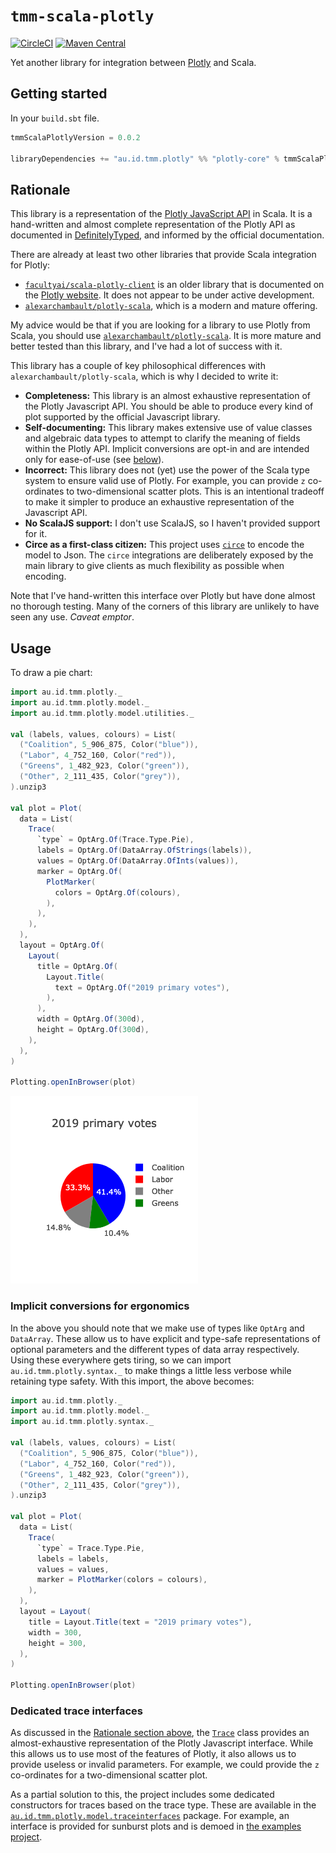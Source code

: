 # `tmm-scala-plotly`
[![CircleCI](https://circleci.com/gh/tmccarthy/tmm-scala-plotly/tree/master.svg?style=svg)](https://circleci.com/gh/tmccarthy/tmm-scala-plotly/tree/master)
[![Maven Central](https://img.shields.io/maven-central/v/au.id.tmm.tmm-scala-plotly/tmm-scala-plotly-core_2.13.svg)](https://repo.maven.apache.org/maven2/au/id/tmm/tmm-scala-plotly/tmm-scala-plotly-core_2.13/)

Yet another library for integration between [Plotly](https://plotly.com/javascript/) and Scala.

## Getting started

In your `build.sbt` file.

```scala
tmmScalaPlotlyVersion = 0.0.2

libraryDependencies += "au.id.tmm.plotly" %% "plotly-core" % tmmScalaPlotlyVersion
```

## Rationale

This library is a representation of the [Plotly JavaScript API](https://plotly.com/javascript/) in Scala. It is a
hand-written and almost complete representation of the Plotly API as documented in [DefinitelyTyped](https://github.com/DefinitelyTyped/DefinitelyTyped/blob/53e3fb2/types/plotly.js/index.d.ts),
and informed by the official documentation.

There are already at least two other libraries that provide Scala integration for Plotly:

* [`facultyai/scala-plotly-client`](https://github.com/facultyai/scala-plotly-client) is an older library that is 
  documented on the [Plotly website](https://plotly.com/scala/). It does not appear to be under active development.
* [`alexarchambault/plotly-scala`](https://github.com/alexarchambault/plotly-scala/), which is a modern and mature 
  offering.

My advice would be that if you are looking for a library to use Plotly from Scala, you should use [`alexarchambault/plotly-scala`](https://github.com/alexarchambault/plotly-scala/).
It is more mature and better tested than this library, and I've had a lot of success with it.

This library has a couple of key philosophical differences with `alexarchambault/plotly-scala`, which is why I decided 
to write it:

* **Completeness:** This library is an almost exhaustive representation of the Plotly Javascript API. You should be able 
  to produce every kind of plot supported by the official Javascript library.
* **Self-documenting:** This library makes extensive use of value classes and algebraic data types to attempt to clarify 
  the meaning of fields within the Plotly API. Implicit conversions are opt-in and are intended only for ease-of-use 
  (see [below](#usage)).
* **Incorrect:** This library does not (yet) use the power of the Scala type system to ensure valid use of Plotly. For 
  example, you can provide `z` co-ordinates to two-dimensional scatter plots. This is an intentional tradeoff to make it
  simpler to produce an exhaustive representation of the Javascript API.
* **No ScalaJS support:** I don't use ScalaJS, so I haven't provided support for it.
* **Circe as a first-class citizen:** This project uses [`circe`](https://github.com/circe/circe) to encode the model to 
  Json. The `circe` integrations are deliberately exposed by the main library to give clients as much flexibility as 
  possible when encoding.
  
Note that I've hand-written this interface over Plotly but have done almost no thorough testing. Many of the corners of 
this library are unlikely to have seen any use. *Caveat emptor*.

## Usage

To draw a pie chart:

```scala
import au.id.tmm.plotly._
import au.id.tmm.plotly.model._
import au.id.tmm.plotly.model.utilities._

val (labels, values, colours) = List(
  ("Coalition", 5_906_875, Color("blue")),
  ("Labor", 4_752_160, Color("red")),
  ("Greens", 1_482_923, Color("green")),
  ("Other", 2_111_435, Color("grey")),
).unzip3

val plot = Plot(
  data = List(
    Trace(
      `type` = OptArg.Of(Trace.Type.Pie),
      labels = OptArg.Of(DataArray.OfStrings(labels)),
      values = OptArg.Of(DataArray.OfInts(values)),
      marker = OptArg.Of(
        PlotMarker(
          colors = OptArg.Of(colours),
        ),
      ),
    ),
  ),
  layout = OptArg.Of(
    Layout(
      title = OptArg.Of(
        Layout.Title(
          text = OptArg.Of("2019 primary votes"),
        ),
      ),
      width = OptArg.Of(300d),
      height = OptArg.Of(300d),
    ),
  ),
)

Plotting.openInBrowser(plot)
```

![A pie chart showing the primary votes at the 2019 Australian Federal Election](/docs/pie.png)

### Implicit conversions for ergonomics

In the above you should note that we make use of types like `OptArg` and `DataArray`. These allow us to have explicit 
and type-safe representations of optional parameters and the different types of data array respectively. Using these
everywhere gets tiring, so we can import `au.id.tmm.plotly.syntax._` to make things a little less verbose 
while retaining type safety. With this import, the above becomes:

```scala
import au.id.tmm.plotly._
import au.id.tmm.plotly.model._
import au.id.tmm.plotly.syntax._

val (labels, values, colours) = List(
  ("Coalition", 5_906_875, Color("blue")),
  ("Labor", 4_752_160, Color("red")),
  ("Greens", 1_482_923, Color("green")),
  ("Other", 2_111_435, Color("grey")),
).unzip3

val plot = Plot(
  data = List(
    Trace(
      `type` = Trace.Type.Pie,
      labels = labels,
      values = values,
      marker = PlotMarker(colors = colours),
    ),
  ),
  layout = Layout(
    title = Layout.Title(text = "2019 primary votes"),
    width = 300,
    height = 300,
  ),
)

Plotting.openInBrowser(plot)
```

### Dedicated trace interfaces

As discussed in the [Rationale section above](#Rationale), the [`Trace`](/core/src/main/scala/au/id/tmm/plotly/model/Trace.scala) 
class provides an almost-exhaustive representation of the Plotly Javascript interface. While this allows us to use most
of the features of Plotly, it also allows us to provide useless or invalid parameters. For example, we could provide the
`z` co-ordinates for a two-dimensional scatter plot.

As a partial solution to this, the project includes some dedicated constructors for traces based on the trace type. 
These are available in the [`au.id.tmm.plotly.model.traceinterfaces`](/core/src/main/scala/au/id/tmm/plotly/model/traceinterfaces)
package. For example, an interface is provided for sunburst plots and is demoed in [the examples project](/examples/src/main/scala/au/id/tmm/plotly/examples/Sunburst.scala).
